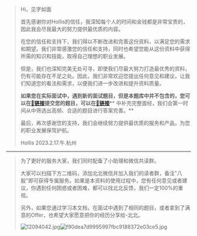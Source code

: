 > Hi，见字如面
> 
> 首先感谢你对Hollis的信任，我深知每个人的时间和金钱都是非常宝贵的，因此我会尽我最大的努力提供最优质的内容。 
> 
> 在您的信任和支持下，我们得以不断改进和完善这份资料，以满足您的需求和期望。我们非常感激您的信任和支持，同时也希望您能从这份资料中获得所需的知识和技能，取得自己理想的职业发展。
> 
> 但是，我们也深知完美无处可寻，即使我们尽最大努力打造最优秀的资料，仍有可能存在不足之处。因此，我们非常欢迎您提出任何意见和建议，让我们知道您的看法和需求，以便我们进一步改进和提升资料质量。
> 
> **如果您在实际面试中，遇到新的面试题目，但是本题库中并不包含的，您可以在**[**🔗链接**](https://www.yuque.com/hollis666/fo22bm/ok0q2nsuwk8v87nw)**提交您的题目，可以在**[**🔗链接**](https://www.yuque.com/hollis666/fo22bm/ufh9o2s5n1xr9xno)** 中补充完整面经，我们会第一时间从中筛选出高频、合适的题目进行答案完善。**
> 
> 最后，再次感谢您的支持，我们会继续努力提供最优质的服务和产品，为您的职业发展保驾护航。
> 
> Hollis
> 2023.2.17.午.杭州


---


> 为了更好的服务大家，我们同时配备了小助理和微信共读群。
> 
> 大家可以扫描下方二维码，添加北北微信并加入我们的读者群，备注"八股"即可获得专属服务。如果是本资料的使用过程中，您有任何意见或者建议，你遇到任何困惑或者困难，都可以找北北反馈，我们一定100%的重视。
> 
> 另外，如果您通过学习本文档，在面试中遇到了相同的题目，或者拿到了满意的Offer，也希望大家愿意把你的经历分享给-北北。
> 
> ![12094042.jpg](https://cdn.nlark.com/yuque/0/2024/jpeg/5378072/1710207674710-063217e0-d24a-427c-adfa-fcaeaf9ecf8c.jpeg#averageHue=%23fff8e2&clientId=u70025a4a-dce5-4&from=ui&height=313&id=ud6d15063&originHeight=1441&originWidth=1056&originalType=binary&ratio=1.5&rotation=0&showTitle=false&size=105395&status=done&style=none&taskId=ud7a5cd19-4c08-4714-978d-e6d0d5e27a5&title=&width=229.33334350585938)![f90dea7d9995997fbc9188372e03ce5.jpg](https://cdn.nlark.com/yuque/0/2024/jpeg/5378072/1717661176265-8ae2e35e-49f7-4ee9-a797-67e4717c23a4.jpeg#averageHue=%23dbdada&clientId=u6437582a-909c-4&from=paste&height=311&id=u1358c035&originHeight=1482&originWidth=930&originalType=binary&ratio=1&rotation=0&showTitle=false&size=192621&status=done&style=none&taskId=u13864e50-24e9-4dcb-a3ce-40ff3d4f11e&title=&width=195)


